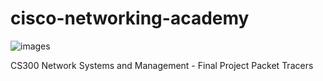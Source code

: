 # cisco-networking-academy

![images](https://github.com/user-attachments/assets/65a67628-c6f8-44bf-b9a9-97719b7ea178)

CS300 Network Systems and Management - Final Project Packet Tracers
